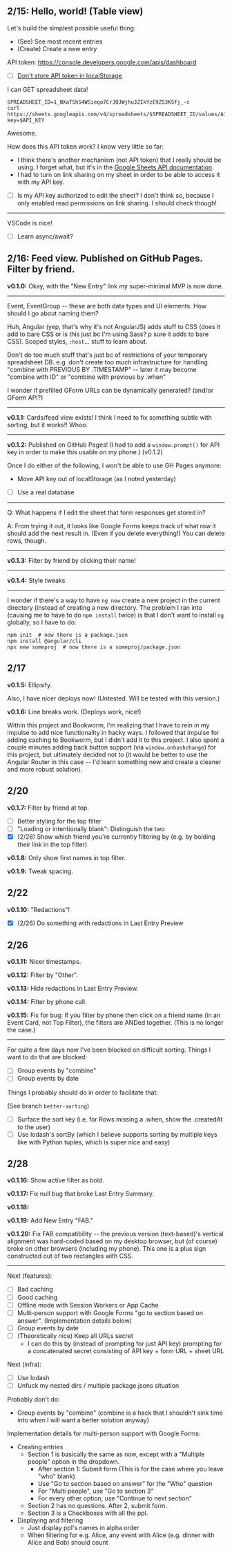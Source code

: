 ## 2/15: Hello, world! (Table view)

Let's build the simplest possible useful thing:

- (See) See most recent entries
- (Create) Create a new entry

API token: https://console.developers.google.com/apis/dashboard

- [ ] [Don't store API token in
  localStorage](https://dev.to/rdegges/please-stop-using-local-storage-1i04)

I can GET spreadsheet data!

```
SPREADSHEET_ID=1_NXaTShS4WSieqo7CrJQJWjhuJZIkYzE9ZS3KSfj_-c
curl https://sheets.googleapis.com/v4/spreadsheets/$SPREADSHEET_ID/values/A1:D8?key=$API_KEY
```

Awesome.

How does this API token work? I know very little so far:

- I think there's another mechanism (not API token) that I really should be
  using. I forget what, but it's in the [Google Sheets API
  documentation](https://developers.google.com/sheets/api/guides/concepts).
- I had to turn on link sharing on my sheet in order to be able to access it
  with my API key.
- [ ] Is my API key authorized to edit the sheet? I don't think so, because I
  only enabled read permissions on link sharing. I should check though!

----

VSCode is nice!

- [ ] Learn async/await?



## 2/16: Feed view. Published on GitHub Pages. Filter by friend.

**v0.1.0:** Okay, with the "New Entry" link my super-minimal MVP is now done.

----

Event, EventGroup -- these are both data types and UI elements. How should I
go about naming them?

Huh, Angular (yep, that's why it's not AngularJS) adds stuff to CSS (does it
add to bare CSS or is this just bc I'm using Sass? p sure it adds to bare CSS).
Scoped styles, `:host`... stuff to learn about.

Don't do too much stuff that's just bc of restrictions of your temporary
spreadsheet DB. e.g. don't create too much infrastructure for handling
"combine with PREVIOUS BY .TIMESTAMP" -- later it may become "combine with ID"
or "combine with previous by .when"

I wonder if prefilled GForm URLs can be dynamically generated? (and/or GForm
API?)

----

**v0.1.1:** Cards/feed view exists! I think I need to fix something subtle with
sorting, but it works!! Whoo.

----

**v0.1.2:** Published on GitHub Pages! (I had to add a `window.prompt()` for API key in
order to make this usable on my phone.) (v0.1.2)

Once I do either of the following, I won't be able to use GH Pages anymore:

- Move API key out of localStorage (as I noted yesterday)
- [ ] Use a real database

----

Q: What happens if I edit the sheet that form responses get stored in?

A: From trying it out, it looks like Google Forms keeps track of what row it
should add the next result in. (Even if you delete everything!) You can delete
rows, though.

----

**v0.1.3:** Filter by friend by clicking their name!

----

**v0.1.4:** Style tweaks

----

I wonder if there's a way to have `ng new` create a new project in the current
directory (instead of creating a new directory. The problem I ran into
(causing me to have to do `npm install` twice) is that I don't want to install
`ng` globally, so I have to do:

```
npm init  # now there is a package.json
npm install @angular/cli
npx new someproj  # now there is a someproj/package.json
```

## 2/17

**v0.1.5:** Ellipsify.

Also, I have nicer deploys now! (Untested. Will be tested with this version.)

**v0.1.6:** Line breaks work. (Deploys work, nice!)

Within this project and Bookworm, I'm realizing that I have to rein in my
impulse to add nice functionality in hacky ways. I followed that impulse for
adding caching to Bookworm, but I didn't add it to this project. I also
spent a couple minutes adding back button support (via `window.onhashchange`)
for this project, but ultimately decided not to (it would be better to use the
Angular Router in this case -- I'd learn something new and create a cleaner
and more robust solution).

## 2/20

**v0.1.7:** Filter by friend at top.

- [ ] Better styling for the top filter
- [ ] "Loading or intentionally blank": Distinguish the two
- [x] \(2/28) Show which friend you're currently filtering by (e.g. by bolding their link in the top filter)

**v0.1.8:** Only show first names in top filter.

**v0.1.9:** Tweak spacing.

## 2/22

**v0.1.10:** "Redactions"!

- [x] \(2/26) Do something with redactions in Last Entry Preview

## 2/26

**v0.1.11:** Nicer timestamps.

**v0.1.12:** Filter by "Other".

**v0.1.13:** Hide redactions in Last Entry Preview.

**v0.1.14:** Filter by phone call.

**v0.1.15:** Fix for bug: If you filter by phone then click on a friend name (in an Event Card, not Top Filter), the filters are ANDed together. (This is no longer the case.)

----

For quite a few days now I've been blocked on difficult sorting. Things I
want to do that are blocked:

- [ ] Group events by "combine"
- [ ] Group events by date

Things I probably should do in order to facilitate that:

(See branch `better-sorting`)

- [ ] Surface the sort key (i.e. for Rows missing a .when, show the .createdAt to the user)
- [ ] Use lodash's sortBy (which I believe supports sorting by multiple keys like with Python tuples, which is super nice and easy)

## 2/28

**v0.1.16:** Show active filter as bold.

**v0.1.17:** Fix null bug that broke Last Entry Summary.

**v0.1.18:**

**v0.1.19:** Add New Entry "FAB."

**v0.1.20:** Fix FAB compatibility -- the previous version (text-based)'s vertical alignment was hard-coded based on my desktop browser, but (of course) broke on other browsers (including my phone). This one is a plus sign constructed out of two rectangles with CSS.

----

Next (features):

- [ ] Bad caching
- [ ] Good caching
- [ ] Offline mode with Session Workers or App Cache
- [ ] Multi-person support with Google Forms "go to section based on answer". (Implementation details below)
- [ ] Group events by date
- [ ] \(Theoretically nice) Keep all URLs secret
    - I can do this by (instead of prompting for just API key) prompting for a concatenated secret consisting of API key + form URL + sheet URL

Next (infra):

- [ ] Use lodash
- [ ] Unfuck my nested dirs / multiple package.jsons situation

Probably don't do:
- Group events by "combine" (combine is a hack that I shouldn't sink time into when I will want a better solution anyway)

Implementation details for multi-person support with Google Forms:
- Creating entries
    - Section 1 is basically the same as now, except with a "Multiple people" option in the dropdown.
        - After section 1: Submit form (This is for the case where you leave "who" blank)
        - Use "Go to section based on answer" for the "Who" question
        - For "Multi people", use "Go to section 3"
        - For every other option, use "Continue to next section"
    - Section 2 has no questions. After 2, submit form.
    - Section 3 is a Checkboxes with all the ppl.
- Displaying and filtering
    - Just display ppl's names in alpha order
    - When filtering for e.g. Alice, any event with Alice (e.g. dinner with Alice and Bob) should count
